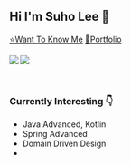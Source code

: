 ## Hi I'm Suho Lee 👋

[⭐Want To Know Me](https://resume.suho.info/)
[🌠Portfolio](https://portfolio.suho.info/)

<p><img align="left" src=https://github-readme-stats.vercel.app/api?username=angelSuho&show_icons=true&theme=merko)/></p>
<p><img align="center" src=https://github-readme-stats.vercel.app/api/top-langs/?username=angelSuho&layout=compact&theme=merko)/></p>
<br/>

### Currently Interesting 👇

- Java Advanced, Kotlin
- Spring Advanced
- Domain Driven Design
- 

<br/>

